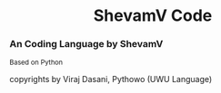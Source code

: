 <h1 align="center"> ShevamV Code </h1>

<h3>An Coding Language by ShevamV </h3>
<sub> Based on Python </sub>


copyrights by Viraj Dasani, Pythowo (UWU Language)

